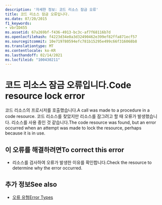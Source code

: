 ```yaml
---
description: '자세한 정보: 코드 리소스 잠금 오류'
title: 코드 리소스 잠금 오류입니다.
ms.date: 07/20/2015
f1_keywords:
- vbrID455
ms.assetid: 67a269bf-f436-4913-bc3c-af7f68116b7d
ms.openlocfilehash: f4223d34e0a3d32490462e399ef82ffa871ecf57
ms.sourcegitcommit: 10e719780594efc781b15295e499c66f316068b8
ms.translationtype: MT
ms.contentlocale: ko-KR
ms.lasthandoff: 02/14/2021
ms.locfileid: "100430211"
---
```

# <a name="code-resource-lock-error"></a><span data-ttu-id="6d2c8-103">코드 리소스 잠금 오류입니다.</span><span class="sxs-lookup"><span data-stu-id="6d2c8-103">Code resource lock error</span></span>

<span data-ttu-id="6d2c8-104">코드 리소스의 프로시저를 호출했습니다.</span><span class="sxs-lookup"><span data-stu-id="6d2c8-104">A call was made to a procedure in a code resource.</span></span> <span data-ttu-id="6d2c8-105">코드 리소스를 찾았지만 리소스를 잠그려고 할 때 오류가 발생했습니다. 리소스를 사용 중인 것 같습니다.</span><span class="sxs-lookup"><span data-stu-id="6d2c8-105">The code resource was found, but an error occurred when an attempt was made to lock the resource, perhaps because it is in use.</span></span>  
  
## <a name="to-correct-this-error"></a><span data-ttu-id="6d2c8-106">이 오류를 해결하려면</span><span class="sxs-lookup"><span data-stu-id="6d2c8-106">To correct this error</span></span>  
  
- <span data-ttu-id="6d2c8-107">리소스를 검사하여 오류가 발생한 이유를 확인합니다.</span><span class="sxs-lookup"><span data-stu-id="6d2c8-107">Check the resource to determine why the error occurred.</span></span>  
  
## <a name="see-also"></a><span data-ttu-id="6d2c8-108">추가 정보</span><span class="sxs-lookup"><span data-stu-id="6d2c8-108">See also</span></span>

- [<span data-ttu-id="6d2c8-109">오류 유형</span><span class="sxs-lookup"><span data-stu-id="6d2c8-109">Error Types</span></span>](../programming-guide/language-features/error-types.md)
